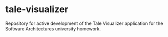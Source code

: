 # tale-visualizer
Repository for active development of the Tale Visualizer application for the Software Architectures university homework.